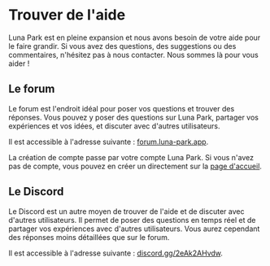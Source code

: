# Trouver de l'aide

Luna Park est en pleine expansion et nous avons besoin de votre aide pour le faire grandir. Si vous avez des questions, des suggestions ou des commentaires, n'hésitez pas à nous contacter. Nous sommes là pour vous aider !

## Le forum

Le forum est l'endroit idéal pour poser vos questions et trouver des réponses. Vous pouvez y poser des questions sur Luna Park, partager vos expériences et vos idées, et discuter avec d'autres utilisateurs.

Il est accessible à l'adresse suivante : [forum.luna-park.app](https://forum.luna-park.app).

La création de compte passe par votre compte Luna Park. Si vous n'avez pas de compte, vous pouvez en créer un directement sur la [page d'accueil](https://luna-park.app/).

## Le Discord

Le Discord est un autre moyen de trouver de l'aide et de discuter avec d'autres utilisateurs. Il permet de poser des questions en temps réel et de partager vos expériences avec d'autres utilisateurs. Vous aurez cependant des réponses moins détaillées que sur le forum.

Il est accessible à l'adresse suivante : [discord.gg/2eAk2AHvdw](https://discord.gg/2eAk2AHvdw).
